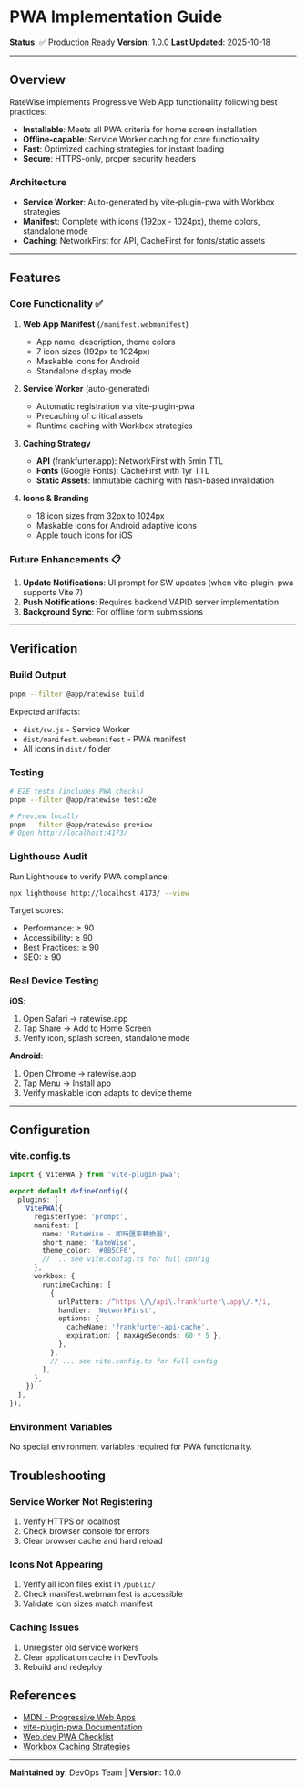 # PWA Implementation Guide

**Status**: ✅ Production Ready
**Version**: 1.0.0
**Last Updated**: 2025-10-18

---

## Overview

RateWise implements Progressive Web App functionality following best practices:

- **Installable**: Meets all PWA criteria for home screen installation
- **Offline-capable**: Service Worker caching for core functionality
- **Fast**: Optimized caching strategies for instant loading
- **Secure**: HTTPS-only, proper security headers

### Architecture

- **Service Worker**: Auto-generated by vite-plugin-pwa with Workbox strategies
- **Manifest**: Complete with icons (192px - 1024px), theme colors, standalone mode
- **Caching**: NetworkFirst for API, CacheFirst for fonts/static assets

---

## Features

### Core Functionality ✅

1. **Web App Manifest** (`/manifest.webmanifest`)
   - App name, description, theme colors
   - 7 icon sizes (192px to 1024px)
   - Maskable icons for Android
   - Standalone display mode

2. **Service Worker** (auto-generated)
   - Automatic registration via vite-plugin-pwa
   - Precaching of critical assets
   - Runtime caching with Workbox strategies

3. **Caching Strategy**
   - **API** (frankfurter.app): NetworkFirst with 5min TTL
   - **Fonts** (Google Fonts): CacheFirst with 1yr TTL
   - **Static Assets**: Immutable caching with hash-based invalidation

4. **Icons & Branding**
   - 18 icon sizes from 32px to 1024px
   - Maskable icons for Android adaptive icons
   - Apple touch icons for iOS

### Future Enhancements 📋

1. **Update Notifications**: UI prompt for SW updates (when vite-plugin-pwa supports Vite 7)
2. **Push Notifications**: Requires backend VAPID server implementation
3. **Background Sync**: For offline form submissions

---

## Verification

### Build Output

```bash
pnpm --filter @app/ratewise build
```

Expected artifacts:

- `dist/sw.js` - Service Worker
- `dist/manifest.webmanifest` - PWA manifest
- All icons in `dist/` folder

### Testing

```bash
# E2E tests (includes PWA checks)
pnpm --filter @app/ratewise test:e2e

# Preview locally
pnpm --filter @app/ratewise preview
# Open http://localhost:4173/
```

### Lighthouse Audit

Run Lighthouse to verify PWA compliance:

```bash
npx lighthouse http://localhost:4173/ --view
```

Target scores:

- Performance: ≥ 90
- Accessibility: ≥ 90
- Best Practices: ≥ 90
- SEO: ≥ 90

### Real Device Testing

**iOS**:

1. Open Safari → ratewise.app
2. Tap Share → Add to Home Screen
3. Verify icon, splash screen, standalone mode

**Android**:

1. Open Chrome → ratewise.app
2. Tap Menu → Install app
3. Verify maskable icon adapts to device theme

---

## Configuration

### vite.config.ts

```typescript
import { VitePWA } from 'vite-plugin-pwa';

export default defineConfig({
  plugins: [
    VitePWA({
      registerType: 'prompt',
      manifest: {
        name: 'RateWise - 即時匯率轉換器',
        short_name: 'RateWise',
        theme_color: '#8B5CF6',
        // ... see vite.config.ts for full config
      },
      workbox: {
        runtimeCaching: [
          {
            urlPattern: /^https:\/\/api\.frankfurter\.app\/.*/i,
            handler: 'NetworkFirst',
            options: {
              cacheName: 'frankfurter-api-cache',
              expiration: { maxAgeSeconds: 60 * 5 },
            },
          },
          // ... see vite.config.ts for full config
        ],
      },
    }),
  ],
});
```

### Environment Variables

No special environment variables required for PWA functionality.

## Troubleshooting

### Service Worker Not Registering

1. Verify HTTPS or localhost
2. Check browser console for errors
3. Clear browser cache and hard reload

### Icons Not Appearing

1. Verify all icon files exist in `/public/`
2. Check manifest.webmanifest is accessible
3. Validate icon sizes match manifest

### Caching Issues

1. Unregister old service workers
2. Clear application cache in DevTools
3. Rebuild and redeploy

## References

- [MDN - Progressive Web Apps](https://developer.mozilla.org/en-US/docs/Web/Progressive_web_apps)
- [vite-plugin-pwa Documentation](https://vite-pwa-org.netlify.app/)
- [Web.dev PWA Checklist](https://web.dev/pwa-checklist/)
- [Workbox Caching Strategies](https://developer.chrome.com/docs/workbox/caching-strategies-overview/)

---

**Maintained by**: DevOps Team | **Version**: 1.0.0
